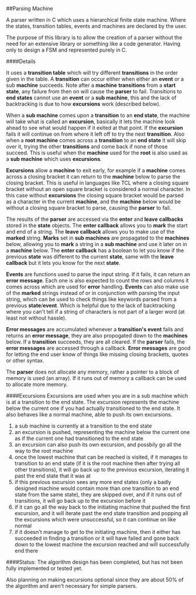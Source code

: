 ##Parsing Machine

A parser written in C which uses a hierarchical finite state machine. Where the states, transition tables, events and machines are declared by the user.

The purpose of this library is to allow the creation of a parser without the need for an extensive library or something like a code generator. Having only to design a FSM and represented purely in C.

####Details

It uses a **transition table** which will try different **transitions** in the order given in the table. A **transition** can occur either when either an **event** or a sub **machine** succeeds. Note after a **machine** **transitions** from a **start state**, any failure from then on will cause the **parser** to fail. Transitions to **end states** cannot use an **event** or a **sub machine**, this and the lack of backtracking is due to how **excursions** work (described below).

When a **sub machine** comes upon a **transition** to an **end state**, the machine will take what is called an **excursion**, basically it lets the machine look ahead to see what would happen if it exited at that point. If the **excursion** fails it will continue on from where it left off to try the next **transition**. Also when a **root machine** comes across a **transition** to an **end state** it will skip over it, trying the other **transitions** and come back if none of those succeed. This is useful when the **machine** used for the **root** is also used as a **sub machine** which uses **excursions**.

**Excursions** allow a **machine** to exit early, for example if a **machine** comes across a closing bracket it can return to the **machine** below to parse the closing bracket. This is useful in languages like TCL where a closing square bracket without an open square bracket is considered a normal character. In this case without **excursions** the closing square bracket would be parsed as a character in the current **machine**, and the **machine** below would be without a closing square bracket to parse, causing the **parser** to fail.

The results of the **parser** are accessed via the **enter** and **leave** **callbacks** stored in the **state** objects. The **enter callback** allows you to **mark** the start and end of a string. The **leave callback** allows you to make use of the **marked** string. **Marks** set in **sub machines** are propagated to the **machines** below, allowing you to **mark** a string in a **sub machine** and use it later on in a **machine** below. The **enter callback** has a boolean to let you know if the previous **state** was different to the current **state**, same with the **leave callback** but it lets you know for the next **state**.

**Events** are functions used to parse the input string. If it fails, it can return an **error message**. Each one is also expected to count the rows and columns it comes across which are used for **error** handling. **Events** can also make use of the **marked** strings instead of or in conjunction with parsing the input string, which can be used to check things like keywords parsed from a previous **state**/**event**. Which is helpful due to the lack of backtracking where you can't tell if a string of characters is not part of a larger word (at least not without hassle).

**Error messages** are accumulated whenever a **transition's event** fails and returns an **error message**, they are also propogated down to the **machines** below. If a **transition** succeeds, they are all cleared. If the **parser** fails, the **error messages** are accessed through a callback. **Error messages** are good for letting the end user know of things like missing closing brackets, quotes or other syntax.

The **parser** does not allocate any memory, rather a pointer to a block of memory is used (an array). If it runs out of memory a callback can be used to allocate more memory.

####Excursions
Excursions are used when you are in a sub machine which is at a transition to the end state. The excursion represents the machine below the current one if you had actually transitioned to the end state. It also behaves like a normal machine, able to push its own excursions.

1. a sub machine is currently at a transition to the end state
2. an excursion is pushed, representing the machine below the current one as if the current one had transitioned to the end state
3. an excursion can also push its own excursion, and possbily go all the way to the root machine
4. once the lowest machine that can be reached is visited, if it manages to transition to an end state (if it is the root machine then after trying all other transitions), it will go back up to the previous excursion, iterating it past the end state that it was at
5. if this previous excursion sees any more end states (only a badly designed machine would contain more than one transition to an end state from the same state), they are skipped over, and if it runs out of transitions, it will go back up to the excursion before it
6. if it can go all the way back to the initiating machine that pushed the first excursion, and it will iterate past the end state transition and popping all the excursions which were unsuccessful, so it can continue on like normal
7. if it doesn't manage to get to the initiating machine, then it either has succeeded in finding a transition or it will have failed and gone back down to the lowest machine the excursion reached and will successfully end there

####Status:
The algorithm design has been completed, but has not been fully implemented or tested yet.

Also planning on making excursions optional since they are about 50% of the algorithm and aren't necessary for simple parsers.
